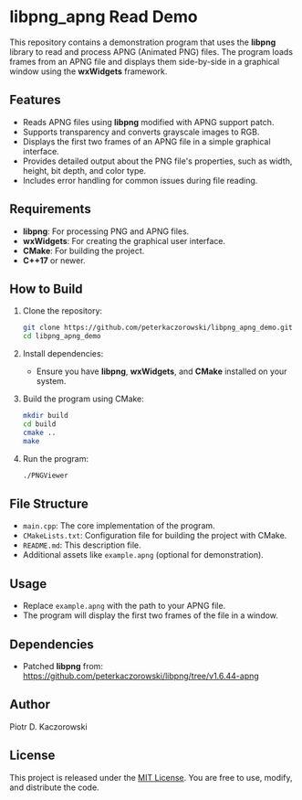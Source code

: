 # libpng_apng Read Demo

This repository contains a demonstration program that uses the **libpng** library to read and process APNG (Animated PNG) files. The program loads frames from an APNG file and displays them side-by-side in a graphical window using the **wxWidgets** framework.

## Features
- Reads APNG files using **libpng** modified with APNG support patch.
- Supports transparency and converts grayscale images to RGB.
- Displays the first two frames of an APNG file in a simple graphical interface.
- Provides detailed output about the PNG file's properties, such as width, height, bit depth, and color type.
- Includes error handling for common issues during file reading.

## Requirements
- **libpng**: For processing PNG and APNG files.
- **wxWidgets**: For creating the graphical user interface.
- **CMake**: For building the project.
- **C++17** or newer.

## How to Build

1. Clone the repository:
   ```bash
   git clone https://github.com/peterkaczorowski/libpng_apng_demo.git
   cd libpng_apng_demo
   ```

2. Install dependencies:
   - Ensure you have **libpng**, **wxWidgets**, and **CMake** installed on your system.

3. Build the program using CMake:
   ```bash
   mkdir build
   cd build
   cmake ..
   make
   ```

4. Run the program:
   ```bash
   ./PNGViewer
   ```

## File Structure
- `main.cpp`: The core implementation of the program.
- `CMakeLists.txt`: Configuration file for building the project with CMake.
- `README.md`: This description file.
- Additional assets like `example.apng` (optional for demonstration).

## Usage
- Replace `example.apng` with the path to your APNG file.
- The program will display the first two frames of the file in a window.

## Dependencies
- Patched **libpng** from: https://github.com/peterkaczorowski/libpng/tree/v1.6.44-apng

## Author
Piotr D. Kaczorowski

## License
This project is released under the [MIT License](LICENSE). You are free to use, modify, and distribute the code.



